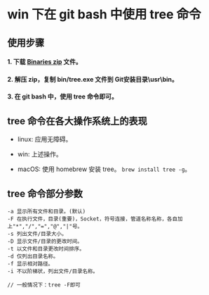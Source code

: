 # win 下在 git bash 中使用 tree 命令

## 使用步骤

#### 1. 下载 [Binaries zip](http://gnuwin32.sourceforge.net/packages/tree.htm) 文件。

#### 2. 解压 zip，复制 bin/tree.exe 文件到 Git安装目录\usr\bin。

#### 3. 在 git bash 中，使用 tree 命令即可。

## tree 命令在各大操作系统上的表现

- linux: 应用无障碍。

- win: 上述操作。

- macOS: 使用 homebrew 安装 tree。 `brew install tree -g`。

## tree 命令部分参数

    -a 显示所有文件和目录。(默认)
    -F 在执行文件，目录(重要)，Socket，符号连接，管道名称名称，各自加上"*","/","=","@","|"号。
    -s 列出文件/目录大小。
    -D 显示文件/目录的更改时间。
    -t 以文件和目录更改时间排序。
    -d 仅列出目录名称。
    -f 显示相对路径。
    -i 不以阶梯状，列出文件/目录名称。

    // 一般情况下：tree -F即可
